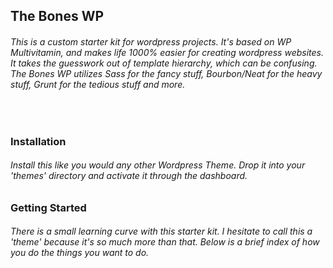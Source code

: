 <h2>The Bones WP</h2>

<h6>This is a custom starter kit for wordpress projects. It's based on WP Multivitamin, and makes life 1000% easier for creating wordpress websites. It takes the guesswork out of template hierarchy, which can be confusing. The Bones WP utilizes Sass for the fancy stuff, Bourbon/Neat for the heavy stuff, Grunt for the tedious stuff and more.</h6>

<br>
<h3>Installation</h3>
<h6>Install this like you would any other Wordpress Theme. Drop it into your 'themes' directory and activate it through the dashboard.</h6>


<h3>Getting Started</h3>
<h6>There is a small learning curve with this starter kit. I hesitate to call this a 'theme' because it's so much more than that. Below is a brief index of how you do the things you want to do.</h6>
